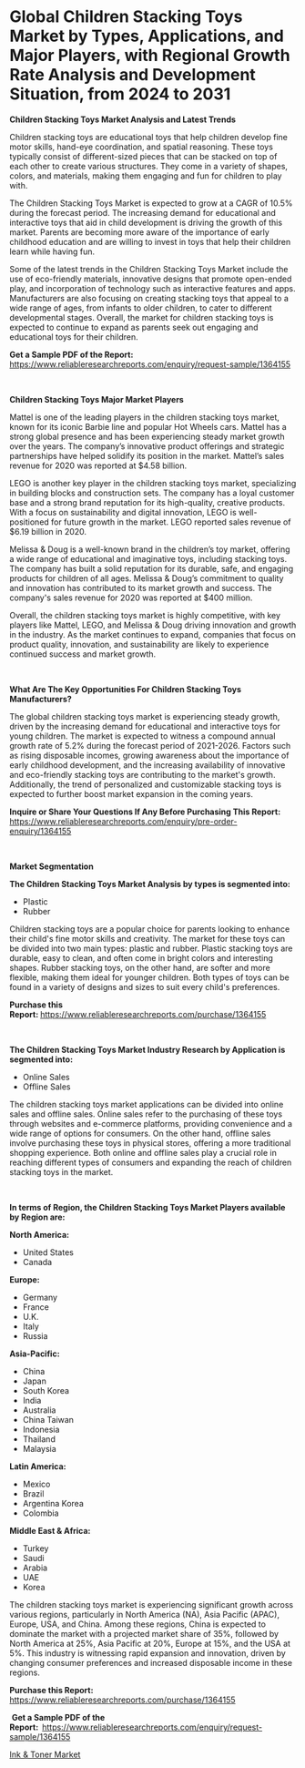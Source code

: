 <p><h1>Global Children Stacking Toys Market by Types, Applications, and Major Players, with Regional Growth Rate Analysis and Development Situation, from 2024 to 2031</h1></p><p><strong>Children Stacking Toys Market Analysis and Latest Trends</strong></p>
<p><p>Children stacking toys are educational toys that help children develop fine motor skills, hand-eye coordination, and spatial reasoning. These toys typically consist of different-sized pieces that can be stacked on top of each other to create various structures. They come in a variety of shapes, colors, and materials, making them engaging and fun for children to play with.</p><p>The Children Stacking Toys Market is expected to grow at a CAGR of 10.5% during the forecast period. The increasing demand for educational and interactive toys that aid in child development is driving the growth of this market. Parents are becoming more aware of the importance of early childhood education and are willing to invest in toys that help their children learn while having fun.</p><p>Some of the latest trends in the Children Stacking Toys Market include the use of eco-friendly materials, innovative designs that promote open-ended play, and incorporation of technology such as interactive features and apps. Manufacturers are also focusing on creating stacking toys that appeal to a wide range of ages, from infants to older children, to cater to different developmental stages. Overall, the market for children stacking toys is expected to continue to expand as parents seek out engaging and educational toys for their children.</p></p>
<p><strong>Get a Sample PDF of the Report:&nbsp;</strong> <a href="https://www.reliableresearchreports.com/enquiry/request-sample/1364155">https://www.reliableresearchreports.com/enquiry/request-sample/1364155</a></p>
<p>&nbsp;</p>
<p><strong>Children Stacking Toys Major Market Players</strong></p>
<p><p>Mattel is one of the leading players in the children stacking toys market, known for its iconic Barbie line and popular Hot Wheels cars. Mattel has a strong global presence and has been experiencing steady market growth over the years. The company’s innovative product offerings and strategic partnerships have helped solidify its position in the market. Mattel’s sales revenue for 2020 was reported at $4.58 billion.</p><p>LEGO is another key player in the children stacking toys market, specializing in building blocks and construction sets. The company has a loyal customer base and a strong brand reputation for its high-quality, creative products. With a focus on sustainability and digital innovation, LEGO is well-positioned for future growth in the market. LEGO reported sales revenue of $6.19 billion in 2020.</p><p>Melissa & Doug is a well-known brand in the children’s toy market, offering a wide range of educational and imaginative toys, including stacking toys. The company has built a solid reputation for its durable, safe, and engaging products for children of all ages. Melissa & Doug’s commitment to quality and innovation has contributed to its market growth and success. The company's sales revenue for 2020 was reported at $400 million.</p><p>Overall, the children stacking toys market is highly competitive, with key players like Mattel, LEGO, and Melissa & Doug driving innovation and growth in the industry. As the market continues to expand, companies that focus on product quality, innovation, and sustainability are likely to experience continued success and market growth.</p></p>
<p>&nbsp;</p>
<p><strong>What Are The Key Opportunities For Children Stacking Toys Manufacturers?</strong></p>
<p><p>The global children stacking toys market is experiencing steady growth, driven by the increasing demand for educational and interactive toys for young children. The market is expected to witness a compound annual growth rate of 5.2% during the forecast period of 2021-2026. Factors such as rising disposable incomes, growing awareness about the importance of early childhood development, and the increasing availability of innovative and eco-friendly stacking toys are contributing to the market's growth. Additionally, the trend of personalized and customizable stacking toys is expected to further boost market expansion in the coming years.</p></p>
<p><strong>Inquire or Share Your Questions If Any Before Purchasing This Report:</strong> <a href="https://www.reliableresearchreports.com/enquiry/pre-order-enquiry/1364155">https://www.reliableresearchreports.com/enquiry/pre-order-enquiry/1364155</a></p>
<p>&nbsp;</p>
<p><strong>Market Segmentation</strong></p>
<p><strong>The Children Stacking Toys Market Analysis by types is segmented into:</strong></p>
<p><ul><li>Plastic</li><li>Rubber</li></ul></p>
<p><p>Children stacking toys are a popular choice for parents looking to enhance their child's fine motor skills and creativity. The market for these toys can be divided into two main types: plastic and rubber. Plastic stacking toys are durable, easy to clean, and often come in bright colors and interesting shapes. Rubber stacking toys, on the other hand, are softer and more flexible, making them ideal for younger children. Both types of toys can be found in a variety of designs and sizes to suit every child's preferences. </p></p>
<p><strong>Purchase this Report:&nbsp;</strong><a href="https://www.reliableresearchreports.com/purchase/1364155">https://www.reliableresearchreports.com/purchase/1364155</a></p>
<p>&nbsp;</p>
<p><strong>The Children Stacking Toys Market Industry Research by Application is segmented into:</strong></p>
<p><ul><li>Online Sales</li><li>Offline Sales</li></ul></p>
<p><p>The children stacking toys market applications can be divided into online sales and offline sales. Online sales refer to the purchasing of these toys through websites and e-commerce platforms, providing convenience and a wide range of options for consumers. On the other hand, offline sales involve purchasing these toys in physical stores, offering a more traditional shopping experience. Both online and offline sales play a crucial role in reaching different types of consumers and expanding the reach of children stacking toys in the market.</p></p>
<p>&nbsp;</p>
<p><strong>In terms of Region, the Children Stacking Toys Market Players available by Region are:</strong></p>
<p>
    <p> <strong> North America: </strong>
        <ul>
            <li>United States</li>
            <li>Canada</li>
        </ul>
        </p> 
    <p> <strong> Europe: </strong>
        <ul>
            <li>Germany</li>
            <li>France</li>
            <li>U.K.</li>
            <li>Italy</li>
            <li>Russia</li>
        </ul>
        </p> 
    <p> <strong> Asia-Pacific: </strong>
        <ul>
            <li>China</li>
            <li>Japan</li>
            <li>South Korea</li>
            <li>India</li>
            <li>Australia</li>
            <li>China Taiwan</li>
            <li>Indonesia</li>
            <li>Thailand</li>
            <li>Malaysia</li>
        </ul>
        </p> 
    <p> <strong> Latin America: </strong>
        <ul>
            <li>Mexico</li>
            <li>Brazil</li>
            <li>Argentina Korea</li>
            <li>Colombia</li>
        </ul>
        </p> 
    <p> <strong> Middle East & Africa: </strong>
        <ul>
            <li>Turkey</li>
            <li>Saudi</li>
            <li>Arabia</li>
            <li>UAE</li>
            <li>Korea</li>
        </ul>
    </p>
    </p>
<p><p>The children stacking toys market is experiencing significant growth across various regions, particularly in North America (NA), Asia Pacific (APAC), Europe, USA, and China. Among these regions, China is expected to dominate the market with a projected market share of 35%, followed by North America at 25%, Asia Pacific at 20%, Europe at 15%, and the USA at 5%. This industry is witnessing rapid expansion and innovation, driven by changing consumer preferences and increased disposable income in these regions.</p></p>
<p><strong>Purchase this Report: </strong><a href="https://www.reliableresearchreports.com/purchase/1364155">https://www.reliableresearchreports.com/purchase/1364155</a></p>
<p>&nbsp;<strong>Get a Sample PDF of the Report:&nbsp;&nbsp;</strong><a href="https://www.reliableresearchreports.com/enquiry/request-sample/1364155">https://www.reliableresearchreports.com/enquiry/request-sample/1364155</a></p>
<p><strong></strong></p>
<p><p><a href="https://adventurous-uranium-ef9.notion.site/Ink-Toner-Market-Share-Market-New-Trends-Analysis-Report-By-Type-By-Application-By-End-use-By-5434232d1ba04ff49567d5010d601150">Ink & Toner Market</a></p></p>